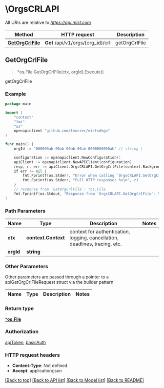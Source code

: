 # \OrgsCRLAPI

All URIs are relative to *https://api.mist.com*

Method | HTTP request | Description
------------- | ------------- | -------------
[**GetOrgCrlFile**](OrgsCRLAPI.md#GetOrgCrlFile) | **Get** /api/v1/orgs/{org_id}/crl | getOrgCrlFile



## GetOrgCrlFile

> *os.File GetOrgCrlFile(ctx, orgId).Execute()

getOrgCrlFile



### Example

```go
package main

import (
	"context"
	"fmt"
	"os"
	openapiclient "github.com/tmunzer/mistsdkgo"
)

func main() {
	orgId := "000000ab-00ab-00ab-00ab-0000000000ab" // string | 

	configuration := openapiclient.NewConfiguration()
	apiClient := openapiclient.NewAPIClient(configuration)
	resp, r, err := apiClient.OrgsCRLAPI.GetOrgCrlFile(context.Background(), orgId).Execute()
	if err != nil {
		fmt.Fprintf(os.Stderr, "Error when calling `OrgsCRLAPI.GetOrgCrlFile``: %v\n", err)
		fmt.Fprintf(os.Stderr, "Full HTTP response: %v\n", r)
	}
	// response from `GetOrgCrlFile`: *os.File
	fmt.Fprintf(os.Stdout, "Response from `OrgsCRLAPI.GetOrgCrlFile`: %v\n", resp)
}
```

### Path Parameters


Name | Type | Description  | Notes
------------- | ------------- | ------------- | -------------
**ctx** | **context.Context** | context for authentication, logging, cancellation, deadlines, tracing, etc.
**orgId** | **string** |  | 

### Other Parameters

Other parameters are passed through a pointer to a apiGetOrgCrlFileRequest struct via the builder pattern


Name | Type | Description  | Notes
------------- | ------------- | ------------- | -------------


### Return type

[***os.File**](*os.File.md)

### Authorization

[apiToken](../README.md#apiToken), [basicAuth](../README.md#basicAuth)

### HTTP request headers

- **Content-Type**: Not defined
- **Accept**: application/json

[[Back to top]](#) [[Back to API list]](../README.md#documentation-for-api-endpoints)
[[Back to Model list]](../README.md#documentation-for-models)
[[Back to README]](../README.md)

